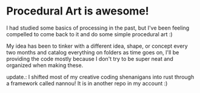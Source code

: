 # Procedural Art is awesome!

I had studied some basics of processing in the past, but I've been feeling compelled to come back to it and do some simple procedural art :)

My idea has been to tinker with a different idea, shape, or concept every two months and catalog everything on folders as time goes on, I'll be providing the code mostly because I don't try to be super neat and organized when making these.

update.: I shifted most of my creative coding shenanigans into rust through a framework called nannou! It is in another repo in my account :)
